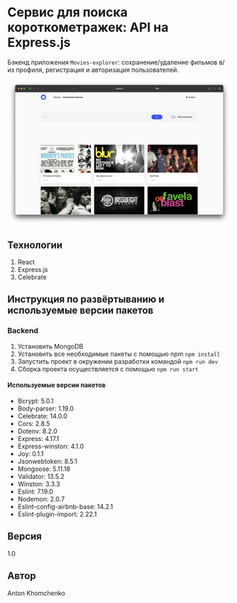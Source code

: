 # **Сервис для поиска короткометражек: API на Express.js**
Бэкенд приложения `Movies-explorer`: сохранение/удаление фильмов в/из профиля, регистрация и авторизация пользователей. 

![Проект Movies-explorer-api](https://github.com/khomch/movies-explorer-api/blob/main/readme/movies-explorer-saved-films.jpg?raw=true)

## Технологии
1. React
2. Express.js
3. Сelebrate

## Инструкция по развёртыванию и используемые версии пакетов

### Backend
1. Установить MongoDB
2. Установить все необходимые пакеты с помощью npm `npm install`
3. Запустить проект в окружении разработки командой `npm run dev`
4. Сборка проекта осуществляется с помощью `npm run start`

#### Используемые версии пакетов
* Bcrypt: 5.0.1
* Body-parser: 1.19.0
* Celebrate: 14.0.0
* Cors: 2.8.5
* Dotenv: 8.2.0
* Express: 4.17.1
* Express-winston: 4.1.0
* Joy: 0.1.1
* Jsonwebtoken: 8.5.1
* Mongoose: 5.11.18
* Validator: 13.5.2
* Winston: 3.3.3
* Eslint: 7.19.0
* Nodemon: 2.0.7
* Eslint-config-airbnb-base: 14.2.1
* Eslint-plugin-import: 2.22.1

## Версия
1.0

## Автор
Anton Khomchenko

